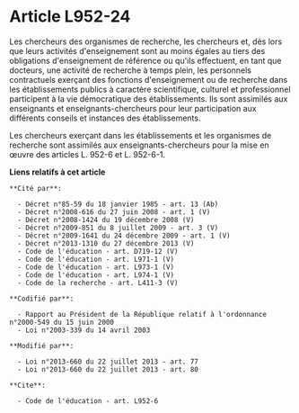 # Article L952-24

Les chercheurs des organismes de recherche, les chercheurs et, dès lors que leurs activités d'enseignement sont au moins
égales au tiers des obligations d'enseignement de référence ou qu'ils effectuent, en tant que docteurs, une activité de
recherche à temps plein, les personnels contractuels exerçant des fonctions d'enseignement ou de recherche dans les
établissements publics à caractère scientifique, culturel et professionnel participent à la vie démocratique des
établissements. Ils sont assimilés aux enseignants et enseignants-chercheurs pour leur participation aux différents conseils
et instances des établissements. 

Les chercheurs exerçant dans les établissements et les organismes de recherche sont assimilés aux enseignants-chercheurs pour
la mise en œuvre des articles L. 952-6 et L. 952-6-1.

**Liens relatifs à cet article**

	**Cité par**:

	  - Décret n°85-59 du 18 janvier 1985 - art. 13 (Ab)
	  - Décret n°2008-616 du 27 juin 2008 - art. 1 (V)
	  - Décret n°2008-1424 du 19 décembre 2008 (V)
	  - Décret n°2009-851 du 8 juillet 2009 - art. 3 (V)
	  - Décret n°2009-1641 du 24 décembre 2009 - art. 1 (V)
	  - Décret n°2013-1310 du 27 décembre 2013 (V)
	  - Code de l'éducation - art. D719-12 (V)
	  - Code de l'éducation - art. L971-1 (V)
	  - Code de l'éducation - art. L973-1 (V)
	  - Code de l'éducation - art. L974-1 (V)
	  - Code de la recherche - art. L411-3 (V)

	**Codifié par**:

	  - Rapport au Président de la République relatif à l'ordonnance n°2000-549 du 15 juin 2000
	  - Loi n°2003-339 du 14 avril 2003

	**Modifié par**:

	  - Loi n°2013-660 du 22 juillet 2013 - art. 77
	  - Loi n°2013-660 du 22 juillet 2013 - art. 80

	**Cite**:

	  - Code de l'éducation - art. L952-6

